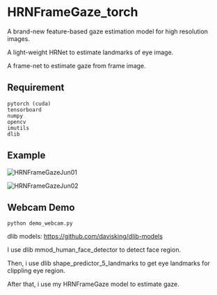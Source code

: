 # HRNFrameGaze_torch
A brand-new feature-based gaze estimation model for high resolution images.

A light-weight HRNet to estimate landmarks of eye image.

A frame-net to estimate gaze from frame image.

## Requirement
```
pytorch (cuda)
tensorboard
numpy
opencv
imutils
dlib
```

## Example
![HRNFrameGazeJun01](https://z3.ax1x.com/2021/05/10/gtSzg1.gif)

![HRNFrameGazeJun02](https://z3.ax1x.com/2021/05/10/gtSx3R.gif)

## Webcam Demo
```
python demo_webcam.py
```
dlib models: https://github.com/davisking/dlib-models

I use dlib mmod_human_face_detector to detect face region.

Then, i use dlib shape_predictor_5_landmarks to get eye landmarks for clippling eye region.

After that, i use my HRNFrameGaze model to estimate gaze.
